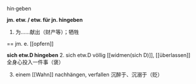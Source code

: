 hin·geben

**jm. etw.  / etw. für jn. hingeben**
1. 为……献出（财产等）；牺牲

== jm. e. [[opfern]]


**sich etw.D hingeben**
2. sich etw.D völlig [[widmen(sich D)]], [[überlassen]]
全身心投入一件事（褒）


3. einem [[Wahn]] nachhängen, verfallen
沉醉于、沉溺于（贬）